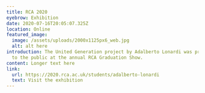 ```yaml
---
title: RCA 2020
eyebrow: Exhibition
date: 2020-07-16T20:05:07.325Z
location: Online
featured_image:
  image: /assets/uploads/2000x1125px6_web.jpg
  alt: alt here
introduction: The United Generation project by Adalberto Lonardi was presented
  to the public at the annual RCA Graduation Show.
content: Longer text here
link:
  url: https://2020.rca.ac.uk/students/adalberto-lonardi
  text: Visit the exhibition
---
```

